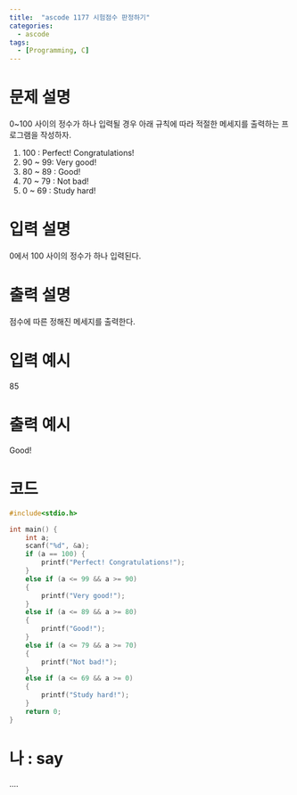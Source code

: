 ```yaml
---
title:  "ascode 1177 시험점수 판정하기"
categories:
  - ascode
tags:
  - [Programming, C]
---
```


# 문제 설명
0~100 사이의 정수가 하나 입력될 경우 아래 규칙에 따라 적절한 메세지를 출력하는 프로그램을 작성하자.<br>


1. 100 : Perfect! Congratulations!<br>
2. 90 ~ 99: Very good!<br>
3. 80 ~ 89 : Good!<br>
4. 70 ~ 79 : Not bad!<br>
5. 0 ~ 69 : Study hard!<br>
# 입력 설명
0에서 100 사이의 정수가 하나 입력된다.
# 출력 설명
점수에 따른 정해진 메세지를 출력한다.
# 입력 예시 
85
# 출력 예시 
Good!
# 코드
```c
#include<stdio.h>

int main() {
    int a;
    scanf("%d", &a);
    if (a == 100) {
        printf("Perfect! Congratulations!");
    }
    else if (a <= 99 && a >= 90)
    {
        printf("Very good!");
    }
    else if (a <= 89 && a >= 80)
    {
        printf("Good!");
    }
    else if (a <= 79 && a >= 70)
    {
        printf("Not bad!");
    }
    else if (a <= 69 && a >= 0)
    {
        printf("Study hard!");
    }
	return 0;
}
```

# 나 : say
....
